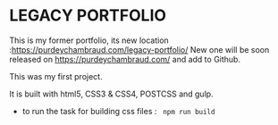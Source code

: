
# LEGACY PORTFOLIO

This is my former portfolio, its new location :https://purdeychambraud.com/legacy-portfolio/
New one will be soon released on https://purdeychambraud.com/ and add to Github.


This was my first project.

It is built with html5, CSS3 & CSS4, POSTCSS and gulp.

* to run the task for building css files : ` npm run build`
